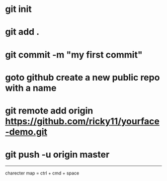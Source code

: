 # git init
# git add .
# git commit -m "my first commit"

# goto github create a new public repo with a name

# git remote add origin https://github.com/ricky11/yourface-demo.git

# git push -u origin master



---
charecter map = ctrl + cmd + space
